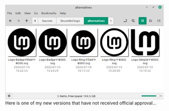 
![preview image](https://github.com/SebastJava/linuxmint-logo/blob/master/alternatives/linuxmint-logo-prv.png)
Here is one of my new versions that have not received official approval...
